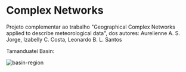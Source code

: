 # Complex Networks
Projeto complementar ao trabalho "Geographical Complex Networks applied to describe meteorological data", dos autores: Aurelienne A. S. Jorge, Izabelly C. Costa, Leonardo B. L. Santos

Tamanduateí Basin:

![basin-region](https://user-images.githubusercontent.com/73615868/110128722-e3cef880-7da5-11eb-966e-522a891afa92.png)

